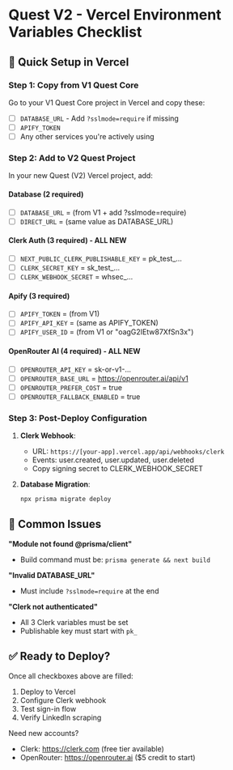 # Quest V2 - Vercel Environment Variables Checklist

## 🎯 Quick Setup in Vercel

### Step 1: Copy from V1 Quest Core
Go to your V1 Quest Core project in Vercel and copy these:
- [ ] `DATABASE_URL` - Add `?sslmode=require` if missing
- [ ] `APIFY_TOKEN`
- [ ] Any other services you're actively using

### Step 2: Add to V2 Quest Project

In your new Quest (V2) Vercel project, add:

#### Database (2 required)
- [ ] `DATABASE_URL` = (from V1 + add ?sslmode=require)
- [ ] `DIRECT_URL` = (same value as DATABASE_URL)

#### Clerk Auth (3 required) - ALL NEW
- [ ] `NEXT_PUBLIC_CLERK_PUBLISHABLE_KEY` = pk_test_...
- [ ] `CLERK_SECRET_KEY` = sk_test_...
- [ ] `CLERK_WEBHOOK_SECRET` = whsec_...

#### Apify (3 required)
- [ ] `APIFY_TOKEN` = (from V1)
- [ ] `APIFY_API_KEY` = (same as APIFY_TOKEN)
- [ ] `APIFY_USER_ID` = (from V1 or "oagG2IEtw87XfSn3x")

#### OpenRouter AI (4 required) - ALL NEW
- [ ] `OPENROUTER_API_KEY` = sk-or-v1-...
- [ ] `OPENROUTER_BASE_URL` = https://openrouter.ai/api/v1
- [ ] `OPENROUTER_PREFER_COST` = true
- [ ] `OPENROUTER_FALLBACK_ENABLED` = true

### Step 3: Post-Deploy Configuration

1. **Clerk Webhook**:
   - URL: `https://[your-app].vercel.app/api/webhooks/clerk`
   - Events: user.created, user.updated, user.deleted
   - Copy signing secret to CLERK_WEBHOOK_SECRET

2. **Database Migration**:
   ```bash
   npx prisma migrate deploy
   ```

## 🚨 Common Issues

**"Module not found @prisma/client"**
- Build command must be: `prisma generate && next build`

**"Invalid DATABASE_URL"**
- Must include `?sslmode=require` at the end

**"Clerk not authenticated"**
- All 3 Clerk variables must be set
- Publishable key must start with `pk_`

## ✅ Ready to Deploy?

Once all checkboxes above are filled:
1. Deploy to Vercel
2. Configure Clerk webhook
3. Test sign-in flow
4. Verify LinkedIn scraping

Need new accounts?
- Clerk: https://clerk.com (free tier available)
- OpenRouter: https://openrouter.ai ($5 credit to start)